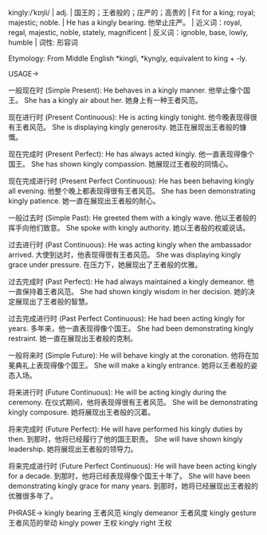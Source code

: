 kingly:/ˈkɪŋli/ | adj. | 国王的；王者般的；庄严的；高贵的 | Fit for a king; royal; majestic; noble. | He has a kingly bearing. 他举止庄严。 | 近义词：royal, regal, majestic, noble, stately, magnificent | 反义词：ignoble, base, lowly, humble | 词性: 形容词

Etymology: From Middle English *kingli, *kyngly, equivalent to king +‎ -ly.

USAGE->

一般现在时 (Simple Present):
He behaves in a kingly manner.  他举止像个国王。
She has a kingly air about her. 她身上有一种王者风范。

现在进行时 (Present Continuous):
He is acting kingly tonight. 他今晚表现得很有王者风范。
She is displaying kingly generosity. 她正在展现出王者般的慷慨。

现在完成时 (Present Perfect):
He has always acted kingly. 他一直表现得像个国王。
She has shown kingly compassion. 她展现过王者般的同情心。

现在完成进行时 (Present Perfect Continuous):
He has been behaving kingly all evening. 他整个晚上都表现得很有王者风范。
She has been demonstrating kingly patience. 她一直在展现出王者般的耐心。

一般过去时 (Simple Past):
He greeted them with a kingly wave. 他以王者般的挥手向他们致意。
She spoke with kingly authority. 她以王者般的权威说话。

过去进行时 (Past Continuous):
He was acting kingly when the ambassador arrived. 大使到达时，他表现得很有王者风范。
She was displaying kingly grace under pressure. 在压力下，她展现出了王者般的优雅。

过去完成时 (Past Perfect):
He had always maintained a kingly demeanor. 他一直保持着王者风范。
She had shown kingly wisdom in her decision. 她的决定展现出了王者般的智慧。

过去完成进行时 (Past Perfect Continuous):
He had been acting kingly for years. 多年来，他一直表现得像个国王。
She had been demonstrating kingly restraint. 她一直在展现出王者般的克制。

一般将来时 (Simple Future):
He will behave kingly at the coronation. 他将在加冕典礼上表现得像个国王。
She will make a kingly entrance. 她将以王者般的姿态入场。

将来进行时 (Future Continuous):
He will be acting kingly during the ceremony. 在仪式期间，他将表现得很有王者风范。
She will be demonstrating kingly composure. 她将展现出王者般的沉着。

将来完成时 (Future Perfect):
He will have performed his kingly duties by then. 到那时，他将已经履行了他的国王职责。
She will have shown kingly leadership. 她将展现出王者般的领导力。


将来完成进行时 (Future Perfect Continuous):
He will have been acting kingly for a decade. 到那时，他将已经表现得像个国王十年了。
She will have been demonstrating kingly grace for many years.  到那时，她将已经展现出王者般的优雅很多年了。


PHRASE->
kingly bearing  王者风范
kingly demeanor  王者风度
kingly gesture  王者风范的举动
kingly power 王权
kingly right 王权


